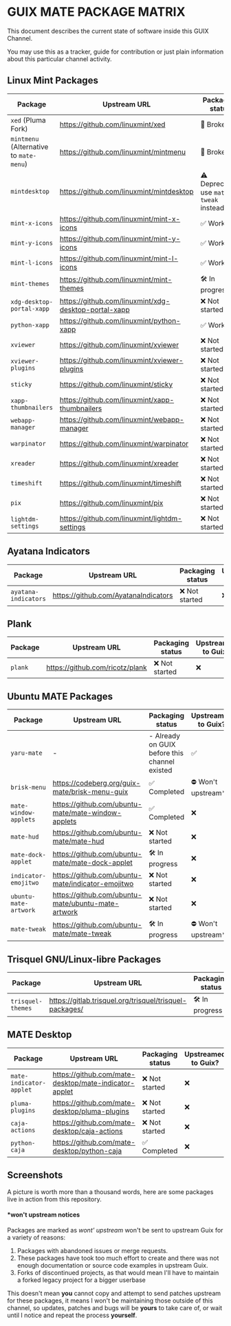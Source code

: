 # GUIX MATE PACKAGE MATRIX

This document describes the current state of software inside this GUIX Channel.

You may use this as a tracker, guide for contribution or just plain information
about this particular channel activity.

## Linux Mint Packages

| Package                                 | Upstream URL                                         | Packaging status                        | Upstreamed to Guix?            |
| --------------------------------------- | ---------------------------------------------------- | --------------------------------------- | ------------------------------ |
| `xed` (Pluma Fork)                      | https://github.com/linuxmint/xed                     | 🧨 Broken                               | ❌                             |
| `mintmenu` (Alternative to `mate-menu`) | https://github.com/linuxmint/mintmenu                | 🧨 Broken                               | ❌                             |
| `mintdesktop`                           | https://github.com/linuxmint/mintdesktop             | ⚠️ Deprecated, use `mate-tweak` instead | ❌                             |
| `mint-x-icons`                          | https://github.com/linuxmint/mint-x-icons            | ✅ Working                              | ➡️ In progess                  |
| `mint-y-icons`                          | https://github.com/linuxmint/mint-y-icons            | ✅ Working                              | ➡️ In progess                  |
| `mint-l-icons`                          | https://github.com/linuxmint/mint-l-icons            | ✅ Working                              | ➡️ In progess                  |
| `mint-themes`                           | https://github.com/linuxmint/mint-themes             | 🛠️ In progress                          | ❌                             |
| `xdg-desktop-portal-xapp`               | https://github.com/linuxmint/xdg-desktop-portal-xapp | ❌ Not started                          | ❌                             |
| `python-xapp`                           | https://github.com/linuxmint/python-xapp             | ✅ Working                              | ✅ `gnu/packages/cinnamon.scm` |
| `xviewer`                               | https://github.com/linuxmint/xviewer                 | ❌ Not started                          | ❌                             |
| `xviewer-plugins`                       | https://github.com/linuxmint/xviewer-plugins         | ❌ Not started                          | ❌                             |
| `sticky`                                | https://github.com/linuxmint/sticky                  | ❌ Not started                          | ❌                             |
| `xapp-thumbnailers`                     | https://github.com/linuxmint/xapp-thumbnailers       | ❌ Not started                          | ❌                             |
| `webapp-manager`                        | https://github.com/linuxmint/webapp-manager          | ❌ Not started                          | ❌                             |
| `warpinator`                            | https://github.com/linuxmint/warpinator              | ❌ Not started                          | ❌                             |
| `xreader`                               | https://github.com/linuxmint/xreader                 | ❌ Not started                          | ❌                             |
| `timeshift`                             | https://github.com/linuxmint/timeshift               | ❌ Not started                          | ❌                             |
| `pix`                                   | https://github.com/linuxmint/pix                     | ❌ Not started                          | ❌                             |
| `lightdm-settings`                      | https://github.com/linuxmint/lightdm-settings        | ❌ Not started                          | ❌                             |

## Ayatana Indicators

| Package              | Upstream URL                         | Packaging status | Upstreamed to Guix? |
| -------------------- | ------------------------------------ | ---------------- | ------------------- |
| `ayatana-indicators` | https://github.com/AyatanaIndicators | ❌ Not started   | ❌                  |

## Plank

| Package | Upstream URL                    | Packaging status | Upstreamed to Guix? |
| ------- | ------------------------------- | ---------------- | ------------------- |
| `plank` | https://github.com/ricotz/plank | ❌ Not started   | ❌                  |

## Ubuntu MATE Packages

| Package               | Upstream URL                                       | Packaging status                              | Upstreamed to Guix? |
| --------------------- | -------------------------------------------------- | --------------------------------------------- | ------------------- |
| `yaru-mate`           | -                                                  | - Already on GUIX before this channel existed | ✅                  |
| `brisk-menu`          | https://codeberg.org/guix-mate/brisk-menu-guix     | ✅ Completed                                  | ⛔️ Won't upstream*  |
| `mate-window-applets` | https://github.com/ubuntu-mate/mate-window-applets | ✅ Completed                                  | ❌                  |
| `mate-hud`            | https://github.com/ubuntu-mate/mate-hud            | ❌ Not started                                | ❌                  |
| `mate-dock-applet`    | https://github.com/ubuntu-mate/mate-dock-applet    | 🛠️ In progress                                | ❌                  |
| `indicator-emojitwo`  | https://github.com/ubuntu-mate/indicator-emojitwo  | ❌ Not started                                | ❌                  |
| `ubuntu-mate-artwork` | https://github.com/ubuntu-mate/ubuntu-mate-artwork | ❌ Not started                                | ❌                  |
| `mate-tweak`          | https://github.com/ubuntu-mate/mate-tweak          | 🛠️ In progress                                | ⛔️ Won't upstream*  |

## Trisquel GNU/Linux-libre Packages

| Package           | Upstream URL                                            | Packaging status | Upstreamed to Guix? |
| ----------------- | ------------------------------------------------------- | ---------------- | ------------------- |
| `trisquel-themes` | https://gitlab.trisquel.org/trisquel/trisquel-packages/ | 🛠️ In progress   | ❌                  |

## MATE Desktop

| Package                 | Upstream URL                                          | Packaging status | Upstreamed to Guix? |
| ----------------------- | ----------------------------------------------------- | ---------------- | ------------------- |
| `mate-indicator-applet` | https://github.com/mate-desktop/mate-indicator-applet | ❌ Not started   | ❌                  |
| `pluma-plugins`         | https://github.com/mate-desktop/pluma-plugins         | ❌ Not started   | ❌                  |
| `caja-actions`          | https://github.com/mate-desktop/caja-actions          | ❌ Not started   | ❌                  |
| `python-caja`           | https://github.com/mate-desktop/python-caja           | ✅ Completed     | ❌                  |

## Screenshots

A picture is worth more than a thousand words, here are some packages live in
action from this repository.

#### *won't upstream notices

Packages are marked as _wont' upstream_ won't be sent to upstream Guix for a
variety of reasons:

1. Packages with abandoned issues or merge requests.
2. These packages have took too much effort to create and there was not enough
   documentation or source code examples in upstream Guix.
3. Forks of discontinued projects, as that would mean I'll have to maintain a
   forked legacy project for a bigger userbase

This doesn't mean **you** cannot copy and attempt to send patches upstream for
these packages, it means I won't be maintaining those outside of this channel,
so updates, patches and bugs will be **yours** to take care of, or wait until I
notice and repeat the process **yourself**.

